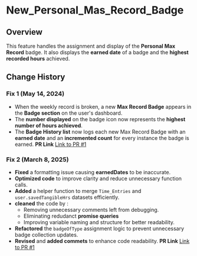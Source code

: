 # New_Personal_Mas_Record_Badge

## Overview
This feature handles the assignment and display of the **Personal Max Record** badge. It also displays the **earned date** of a badge and the **highest recorded hours** achieved.


## Change History
### **Fix 1 (May 14, 2024)**

* When the weekly record is broken, a new **Max Record Badge** appears in the **Badge section** on the user's dashboard.
* The **number displayed** on the badge icon now represents the **highest number of hours achieved**.
* The **Badge History list** now logs each new Max Record Badge with an **earned date** and an **incremented count** for every instance the badge is earned.
**PR Link** [Link to PR #1](https://github.com/OneCommunityGlobal/HGNRest/pull/947)

### **Fix 2 (March 8, 2025)**

* **Fixed** a formatting issue causing **earnedDates** to be inaccurate.
* **Optimized code** to improve clarity and reduce unnecessary function calls.
* **Added** a helper function to merge `Time_Entries` and `user.savedTangibleHrs` datasets efficiently.
* **cleaned** the code by :
    * Removing unnecessary comments left from debugging.
    * Eliminating redudanct **promise queries**
    * Improving variable naming and structure for better readability.
* **Refactored** the `badgeOfType` assignment logic to prevent unnecessary badge collection updates.
* **Revised** and **added commets** to enhance code readability.
**PR Link** [Link to PR #1](https://github.com/OneCommunityGlobal/HGNRest/pull/1193)